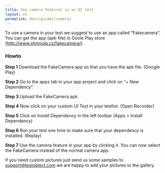 ```yaml
---
title: Use camera features in an UI test
layout: en
permalink: docs/guides/camera/
---
```


To use a camera in your test we suggest to use an app called “Fakecamera”. You can get the app (apk-file) in Goole Play store (<a href="http://www.shmoula.cz/fakecamera/">http://www.shmoula.cz/fakecamera/</a>). 

### Howto


**Step 1** Download the FakeCamera app so that you have the apk file. (Google Play)

**Step 2** Go to the apps tab in your app project and click on “+ New Dependency”.

**Step 3** Upload the FakeCamera.apk.

**Step 4** Now click on your custom UI Test in your testlist. (Open Recorder)

**Step 5** Click on Install Dependency in the left toolbar (Apps > Install Dependency)

**Step 6** Run your test one time to make sure that your dependency is installed. (Replay)

**Step 7** Use the camera feature in your app by clicking it. You can now select the FakeCamera instead of the normal camera app.


If you need custom pictures just send us some samples to <a href="mailto:support@testobject.com">support@testobject.com</a> we are happy to add your pictures to the gallery.

